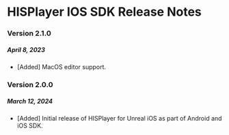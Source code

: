 # HISPlayer IOS SDK Release Notes

### Version 2.1.0
##### April 8, 2023
- [Added] MacOS editor support.

### Version 2.0.0
##### March 12, 2024
- [Added] Initial release of HISPlayer for Unreal iOS as part of Android and iOS SDK.
